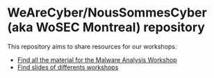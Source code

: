# WeAreCyber/NousSommesCyber (aka WoSEC Montreal) repository
This repository aims to share resources for our workshops.
- [Find all the material for the Malware Analysis Workshop](https://github.com/GeekGirlGabrielle/WeAreCyber/tree/master/MalwareAnalysis)
- [Find slides of differents workshops](https://github.com/GeekGirlGabrielle/WeAreCyber/tree/master/workshop-slides)
